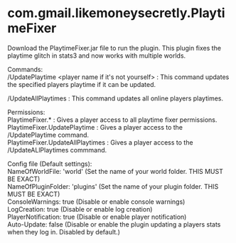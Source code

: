 
# com.gmail.likemoneysecretly.PlaytimeFixer        
Download the PlaytimeFixer.jar file to run the plugin. This plugin fixes the playtime glitch in stats3 and now works with multiple worlds.            
                               
Commands:                            
  /UpdatePlaytime <player name if it's not yourself> : This command updates the specified players playtime if it can be updated.   
  
  /UpdateAllPlaytimes : This command updates all online players playtimes.            
                                   
Permissions:                                                                                
  PlaytimeFixer.* : Gives a player access to all playtime fixer permissions.                                                          
  PlaytimeFixer.UpdatePlaytime : Gives a player access to the /UpdatePlaytime command.                                                    
  PlaytimeFixer.UpdateAllPlaytimes : Gives a player access to the /UpdateALlPlaytimes commmand.                                           
                                
Config file (Default settings):                                                          
 NameOfWorldFile: 'world'           (Set the name of your world folder. THIS MUST BE EXACT)                           
 NameOfPluginFolder: 'plugins'      (Set the name of your plugin folder. THIS MUST BE EXACT)                                   
 ConsoleWarnings: true              (Disable or enable console warnings)                            
 LogCreation: true                  (Disable or enable log creation)                                  
 PlayerNotification: true           (Disable or enable player notification)                                         
 Auto-Update: false                 (Disable or enable the plugin updating a players stats when they log in. Disabled by default.)                       
 
